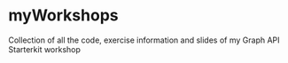 # myWorkshops
Collection of all the code, exercise information and slides of my Graph API Starterkit workshop
